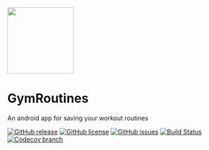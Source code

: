 <img src="https://github.com/noahjutz/GymRoutines/blob/master/app/src/main/ic_launcher-playstore.png" width="150px" />

# GymRoutines
An android app for saving your workout routines

[![GitHub release](https://img.shields.io/github/v/release/noahjutz/GymRoutines?include_prereleases&style=for-the-badge)](https://github.com/noahjutz/GymRoutines/releases)
[![GitHub license](https://img.shields.io/github/license/noahjutz/GymRoutines?style=for-the-badge)](https://github.com/noahjutz/GymRoutines)
[![GitHub issues](https://img.shields.io/github/issues/noahjutz/GymRoutines?style=for-the-badge)](https://github.com/noahjutz/GymRoutines/issues)
[![Build Status](https://img.shields.io/travis/noahjutz/GymRoutines/master?style=for-the-badge)](https://travis-ci.org/noahjutz/GymRoutines)
[![Codecov branch](https://img.shields.io/codecov/c/github/noahjutz/GymRoutines/master?logo=codecov&logoColor=white&style=for-the-badge)](https://codecov.io/gh/noahjutz/GymRoutines)
